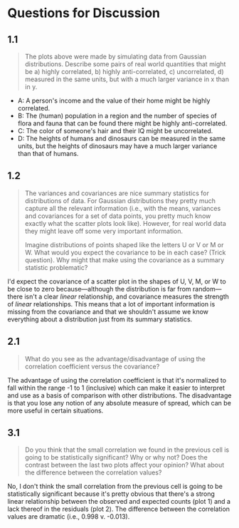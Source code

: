 # Questions for Discussion

## 1.1

> The plots above were made by simulating data from Gaussian distributions. Describe some pairs of real world quantities that might be a) highly correlated, b) highly anti-correlated, c) uncorrelated, d) measured in the same units, but with a much larger variance in x than in y.

* A: A person's income and the value of their home might be highly correlated.
* B: The (human) population in a region and the number of species of flora and fauna that can be found there might be highly anti-correlated.
* C: The color of someone's hair and their IQ might be uncorrelated.
* D: The heights of humans and dinosaurs can be measured in the same units, but the heights of dinosaurs may have a much larger variance than that of humans.

## 1.2

> The variances and covariances are nice summary statistics for distributions of data. For Gaussian distributions they pretty much capture all the relevant information (i.e., with the means, variances and covariances for a set of data points, you pretty much know exactly what the scatter plots look like). However, for real world data they might leave off some very important information.
>
> Imagine distributions of points shaped like the letters U or V or M or W. What would you expect the covariance to be in each case? (Trick question). Why might that make using the covariance as a summary statistic problematic?

I'd expect the covariance of a scatter plot in the shapes of U, V, M, or W to be close to zero because—although the distribution is far from random—there isn't a clear *linear* relationship, and covariance measures the strength of *linear* relationships. This means that a lot of important information is missing from the covariance and that we shouldn't assume we know everything about a distribution just from its summary statistics.

## 2.1

> What do you see as the advantage/disadvantage of using the correlation coefficient versus the covariance?

The advantage of using the correlation coefficient is that it's normalized to fall within the range -1 to 1 (inclusive) which can make it easier to interpret and use as a basis of comparison with other distributions. The disadvantage is that you lose any notion of any absolute measure of spread, which can be more useful in certain situations.

## 3.1

> Do you think that the small correlation we found in the previous cell is going to be statistically significant? Why or why not? Does the contrast between the last two plots affect your opinion? What about the difference between the correlation values?

No, I don't think the small correlation from the previous cell is going to be statistically significant because it's pretty obvious that there's a strong linear relationship between the observed and expected counts (plot 1) and a lack thereof in the residuals (plot 2). The difference between the correlation values are dramatic (i.e., 0.998 v. -0.013).
